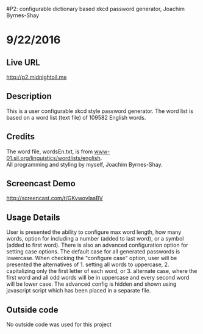 #P2: configurable dictionary based xkcd password generator, Joachim Byrnes-Shay
# 9/22/2016

## Live URL
<http://p2.midnightoil.me>

## Description
This is a user configurable xkcd style password generator.
The word list is based on a word list (text file) of 109582 English words.

## Credits
The word file, wordsEn.txt, is from www-01.sil.org/linguistics/wordlists/english.  
All programming and styling by myself, Joachim Byrnes-Shay.

## Screencast Demo
http://screencast.com/t/GKvwovIaaBV

## Usage Details 
User is presented the ability to configure max word length, how many words, option for 
including a number (added to last word), or a symbol (added to first word).  There is
also an advanced configuration option for setting case options.  The default case for
all generated passwords is lowercase.  When checking the "configure case" option, 
user will be presented the alternatives of 1.  setting all words to uppercase, 2. capitalizing
only the first letter of each word, or 3. alternate case, where the first word and all 
odd words will be in uppercase and every second word will be lower case.  The advanced 
config is hidden and shown using javascript script which has been placed in a separate file.

## Outside code
No outside code was used for this project
